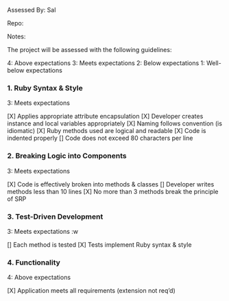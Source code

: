 Assessed By: Sal

Repo:

Notes:

The project will be assessed with the following guidelines:

4: Above expectations
3: Meets expectations
2: Below expectations
1: Well-below expectations

### 1. Ruby Syntax & Style

3: Meets expectations

[X] Applies appropriate attribute encapsulation
[X] Developer creates instance and local variables appropriately
[X] Naming follows convention (is idiomatic)
[X] Ruby methods used are logical and readable
[X] Code is indented properly
[] Code does not exceed 80 characters per line

### 2. Breaking Logic into Components

3: Meets expectations

[X] Code is effectively broken into methods & classes
[] Developer writes methods less than 10 lines
[X] No more than 3 methods break the principle of SRP

### 3. Test-Driven Development

3: Meets expectations
:w

[] Each method is tested
[X] Tests implement Ruby syntax & style

### 4. Functionality

4: Above expectations

[X] Application meets all requirements (extension not req’d)


